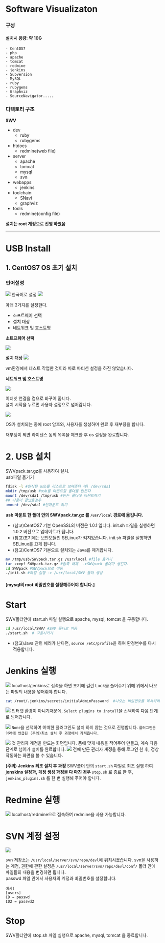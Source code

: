 # Software Visualizaton

### 구성
#### 설치시 용량: 약 10G

```
- CentOS7
- php
- apache
- tomcat
- redmine
- jenkins
- Subversion
- MySQL
- ruby
- rubygems
- Graphviz
- SourceNavigator.....
```
### 디렉토리 구조
**SWV**
- dev
  - ruby
  - rubygems
- htdocs
  - redmine(web file)
- server
  - apache
  - tomcat
  - mysql
  - svn
- webapps
  - jenkins
- toolchain
  - SNavi
  - graphviz
- tools
  - redmine(config file)

**설치는 root 계정으로 진행 하였음**

---------------------------------------
# USB Install
## 1. CentOS7 OS 초기 설치
### 언어설정  

![](images/SWV/centos7.JPG)
한국어로 설정
![](images/SWV/centos7_summary.JPG)  

 아래 3가지를 설정한다.
- 소프트웨어 선택
- 설치 대상
- 네트워크 및 호스트명

**소트프웨어 선택**  

![](images/SWV/centos7_software.JPG)

**설치 대상**
![](images/SWV/centos7_disk.JPG)   

 vm환경에서 테스트 작업한 것이라 따로 파티션 설정을 하진 않았습니다.  

**네트워크 및 호스트명**

![](images/SWV/centos7_netWork.JPG)

이더넷 연결을 켬으로 바꾸어 줍니다.  
설치 시작을 누르면 사용자 설정으로 넘어갑니다.


 ![](images/SWV/centos7_user.JPG)

 OS가 설치되는 중에 root 암호와, 사용자를 생성하며 완료 후 재부팅을 합니다.  

 재부팅이 되면 라이센스 동의 목록을 체크한 후 os 설정을 완료합니다.
# 2. USB 설치
SWVpack.tar.gz를 사용하여 설치.  
usb파일 옮기기
```sh
fdisk -l #인식된 usb를 리스트로 보여준다 예) /dev/sda1
mkdir /tmp/usb #usb를 마운트할 폴더를 만든다
mount /dev/sda1 /tmp/usb #만든 폴더에 마운트하기
## 사용이 끝났을경우
umount /dev/sda1 #언마운트 하기
```
**usb 마운트 한 폴더 안의  SWVpack.tar.gz 를 `/usr/local` 경로에 옮깁니다.**


- (참고)CentOS7 기본 OpenSSL의 버전은 1.0.1 입니다. init.sh 파일을 실행하면 1.0.2 버전으로 업데이트가 됩니다.
- (참고)초기에는 보안모듈인 SELinux가 켜져있습니다. init.sh 파일을 실행하면 SELinux를 끄게 됩니다.
- (참고)CentOS7 기본으로 설치되는 Java를 제거합니다.

```sh
mv /tmp/usb/SWVpack.tar.gz /usr/local #file 옮기기
tar zxvpf SWVpack.tar.gz #압축 해제  ->SWVpack 폴더가 생긴다.
cd SWVpack #SWVpack으로 이동
./init.sh #파일 실행 -> /usr/local/SWV 폴더 생성
```

#### [mysql의 root 비밀번호를 설정해주어야 합니다.]
# Start

SWV폴더안에 start.sh 파일 실행으로 apache, mysql, tomcat 을 구동합니다.
```sh
cd /usr/local/SWV/ #SWV 폴더로 이동
./start.sh  # 구동시키기
```
- (참고)Java 관련 에러가 난다면, `source /etc/profile`을 하여 환경변수를 다시 적용합니다.

# Jenkins 실행

 ![](images/SWV/start_jenkins.JPG)
 localhost/jenkins로 접속을 하면 초기에 걸린 Lock을 풀어주기 위해 위에서 나오는 파일의 내용을 넣어줘야 합니다.
 ```sh
 cat /root/.jenkins/secrets/initialAdminPassword  #나오는 비밀번호를 복사하여 넣습니다.
 ```

 ![](images/SWV/start_jenkins2.JPG)
인터넷 환경이 아니기때문에, `Select plugins to install`을 선택하여 다음 단계로 넘어갑니다.

 ![](images/SWV/start_jenkins3.JPG)
 `None`을 선택하여 어떠한 플러그인도 설치 하지 않는 것으로 진행합니다.
 `플러그인은 아래에 언급된 (주의)최초 설치 후 과정에서 가져옵니다.`

 ![](images/SWV/start_jenkins4.JPG)
  첫 관리자 계정을 만드는 화면입니다. 폼에 맞게 내용을 적어주어 만들고, 계속 다음 단계로 넘어가 설치를 완료합니다.
 ![](images/SWV/start_jenkins5.JPG)
전에 만든 관리자 계정을 통해 로그인 한 후, 정상 작동하는 화면을 볼 수 있습니다.

**(주의) Jenkins 최초 설치 후 과정**
SWV폴더 안의 `start.sh` 파일로 최초 실행 하여 **jenskins 설정과, 계정 생성 과정을 다 마친 경우** `stop.sh` 로 종료 한 후,  `jenkins_plugins.sh` 를  한 번 실행해 주어야 합니다.  

# Redmine 실행
![](images/SWV/start_redmine.JPG)
localhost/redmine으로 접속하여 redmine을 사용 가능합니다.

# SVN 계정 설정
![](images/SWV/svn_users.JPG)

svn 저장소는 `/usr/local/server/svn/repo/devl`에 위치시켰습니다.
svn을 사용하는 계정, 권한에 관한 설정은 `/usr/local/server/svn/repo/devl/conf/` 폴더 안에 파일들의 내용을 변경하면 됩니다.  
passwd 파일 안에서 사용자의 계정과 비밀번호를 설정합니다.
```
예시)
[users]
ID = passwd
ID2 = passwd2
```

# Stop

SWV폴더안에 stop.sh 파일 실행으로 apache, mysql, tomcat 을 종료합니다.
